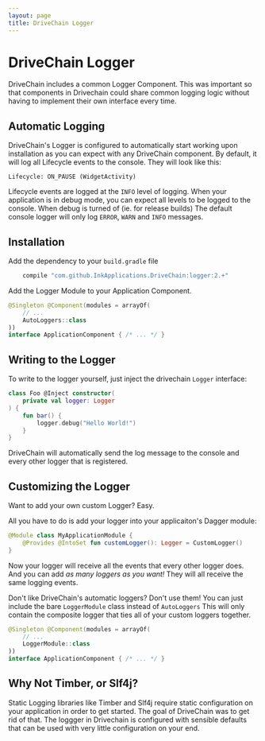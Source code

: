 ```yaml
---
layout: page
title: DriveChain Logger
---
```


DriveChain Logger
=================

DriveChain includes a common Logger Component. This was important so that
components in Drivechain could share common logging logic without having to
implement their own interface every time.

Automatic Logging
-----------------

DriveChain's Logger is configured to automatically start working upon 
installation as you can expect with any DriveChain component. By default,
it will log all Lifecycle events to the console. They will look like this:

    Lifecycle: ON_PAUSE (WidgetActivity)

Lifecycle events are logged at the `INFO` level of logging.
When your application is in debug mode, you can expect all levels to be 
logged to the console. When debug is turned of (ie. for release builds)
The default console logger will only log `ERROR`, `WARN` and `INFO` messages.

Installation
------------

Add the dependency to your `build.gradle` file

```gradle
    compile "com.github.InkApplications.DriveChain:logger:2.+"
```

Add the Logger Module to your Application Component.

```kotlin
@Singleton @Component(modules = arrayOf(
    // ...
    AutoLoggers::class
))
interface ApplicationComponent { /* ... */ }
```

Writing to the Logger
---------------------

To write to the logger yourself, just inject the drivechain `Logger` interface:

```kotlin
class Foo @Inject constructor(
    private val logger: Logger
) {
    fun bar() {
        logger.debug("Hello World!")
    }
}
```

DriveChain will automatically send the log message to the console and every 
other logger that is registered.

Customizing the Logger
----------------------

Want to add your own custom Logger? Easy.

All you have to do is add your logger into your applicaiton's Dagger module:

```kotlin
@Module class MyApplicationModule {
    @Provides @IntoSet fun customLogger(): Logger = CustomLogger()
}
```

Now your logger will receive all the events that every other logger does.
And you can add *as many loggers as you want!* They will all receive the
same logging events.

Don't like DriveChain's automatic loggers? Don't use them!
You can just include the bare `LoggerModule` class instead of `AutoLoggers`
This will only contain the composite logger that ties all of your custom
loggers together.

```kotlin
@Singleton @Component(modules = arrayOf(
    // ...
    LoggerModule::class
))
interface ApplicationComponent { /* ... */ }
```

Why Not Timber, or Slf4j?
-------------------------

Static Logging libraries like Timber and Slf4j require static configuration on 
your application in order to get started. The goal of DriveChain was to get rid
of that. The loggger in Drivechain is configured with sensible defaults that
can be used with very little configuration on your end. 
